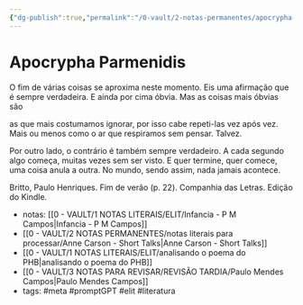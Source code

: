 ```yaml
---
{"dg-publish":true,"permalink":"/0-vault/2-notas-permanentes/apocrypha-parmenidis/","tags":["meta","promptGPT","elit","literatura"],"dgHomeLink":true,"dgShowLocalGraph":true,"dgShowFileTree":true,"dgEnableSearch":true,"noteIcon":""}
---
```


# Apocrypha Parmenidis 

O fim de várias coisas se aproxima neste 
momento. Eis uma afirmação 
que é sempre verdadeira. E ainda por cima 
óbvia. Mas as coisas mais óbvias são

as que mais costumamos ignorar, 
por isso cabe repeti-las vez 
após vez. Mais ou menos como o ar 
que respiramos sem pensar. Talvez. 

Por outro lado, o contrário é também 
sempre verdadeiro. A cada segundo 
algo começa, muitas vezes sem 
ser visto. E quer termine, quer comece, 
uma coisa anula a outra. No mundo, 
sendo assim, nada jamais acontece.

Britto, Paulo Henriques. Fim de verão (p. 22). Companhia das Letras. Edição do Kindle. 

- notas: [[0 - VAULT/1 NOTAS LITERAIS/ELIT/Infancia - P M Campos\|Infancia - P M Campos]]
- [[0 - VAULT/2 NOTAS PERMANENTES/notas literais para processar/Anne Carson - Short Talks\|Anne Carson - Short Talks]]
- [[0 - VAULT/1 NOTAS LITERAIS/ELIT/analisando o poema do PHB\|analisando o poema do PHB]]
- [[0 - VAULT/3 NOTAS PARA REVISAR/REVISÃO TARDIA/Paulo Mendes Campos\|Paulo Mendes Campos]]
- tags: #meta #promptGPT #elit #literatura 